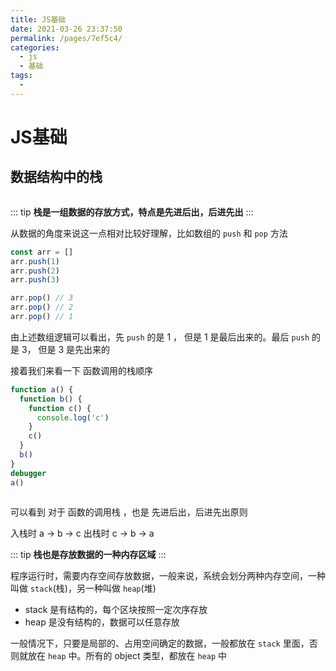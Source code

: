 ```yaml
---
title: JS基础
date: 2021-03-26 23:37:50
permalink: /pages/7ef5c4/
categories:
  - js
  - 基础
tags:
  - 
---
```

# JS基础 


## 数据结构中的栈

<img style="background: #f3f3f3;"  :src="$withBase('/assets/data_stack.svg')" />

::: tip
**栈是一组数据的存放方式，特点是先进后出，后进先出**
:::

从数据的角度来说这一点相对比较好理解，比如数组的 `push` 和 `pop` 方法

```js
const arr = []
arr.push(1)
arr.push(2)
arr.push(3)

arr.pop() // 3
arr.pop() // 2
arr.pop() // 1
```

由上述数组逻辑可以看出，先 `push` 的是 1 ， 但是 1 是最后出来的。最后 `push` 的是 3， 但是 3 是先出来的


接着我们来看一下 函数调用的栈顺序
```js
function a() {
  function b() {
    function c() {
      console.log('c')
    }
    c()
  }
  b()
}
debugger
a()
```

<img  :src="$withBase('/assets/func_stack.gif')" />

可以看到 对于 函数的调用栈 ，也是 先进后出，后进先出原则

入栈时 a -> b -> c
出栈时 c -> b -> a

::: tip
**栈也是存放数据的一种内存区域**
:::

程序运行时，需要内存空间存放数据，一般来说，系统会划分两种内存空间，一种叫做 `stack`(栈)，另一种叫做 `heap`(堆)
- stack 是有结构的，每个区块按照一定次序存放
- heap 是没有结构的，数据可以任意存放

一般情况下，只要是局部的、占用空间确定的数据，一般都放在 `stack` 里面，否则就放在 `heap` 中。所有的 object 类型，都放在 `heap` 中
